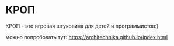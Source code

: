 # КРОП
КРОП - это игровая штуковина для детей и программистов:)

можно попробовать тут:
https://architechnika.github.io/index.html
